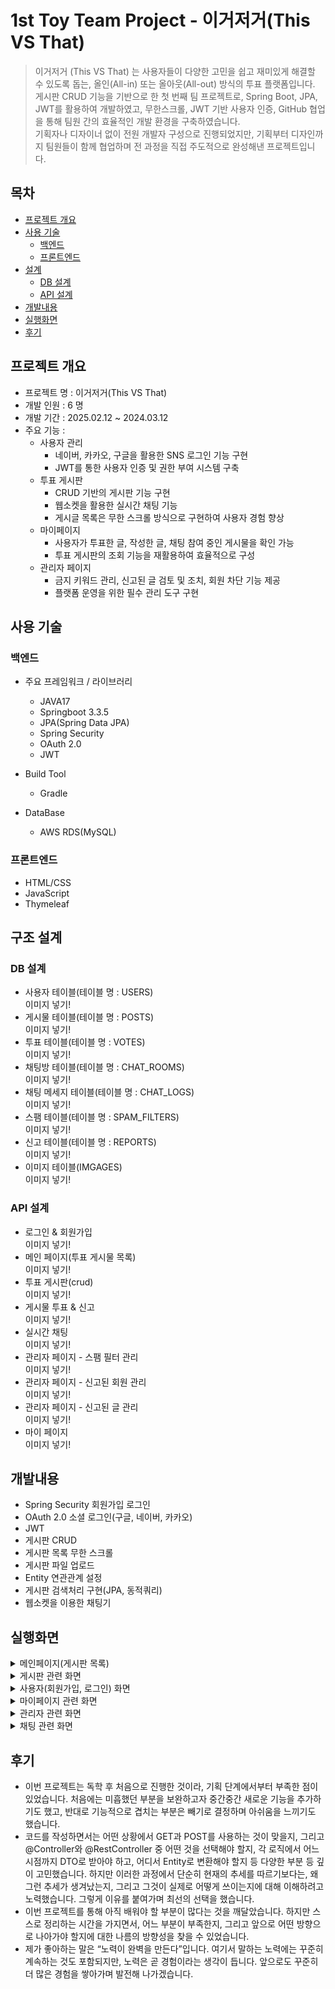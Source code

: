 # 1st Toy Team Project - 이거저거(This VS That)
> 이거저거 (This VS That) 는 사용자들이 다양한 고민을 쉽고 재미있게 해결할 수 있도록 돕는, 올인(All-in) 또는 올아웃(All-out) 방식의 투표 플랫폼입니다.<br>
> 게시판 CRUD 기능을 기반으로 한 첫 번째 팀 프로젝트로, Spring Boot, JPA, JWT를 활용하여 개발하였고, 무한스크롤, JWT 기반 사용자 인증, GitHub 협업을 통해 팀원 간의 효율적인 개발 환경을 구축하였습니다.<br>
> 기획자나 디자이너 없이 전원 개발자 구성으로 진행되었지만, 기획부터 디자인까지 팀원들이 함께 협업하며 전 과정을 직접 주도적으로 완성해낸 프로젝트입니다.<br>

## 목차
* [프로젝트 개요](#프로젝트-개요)
* [사용 기술](#사용-기술)
  * [백엔드](#백엔드)
  * [프론트엔드](#프론트엔드)
* [설계](#설계)
  * [DB 설계](#DB-설계)
  * [API 설계](#API-설계)
* [개발내용](#개발내용)
* [실행화면](#실행화면)
* [후기](#후기)

## 프로젝트 개요
* 프로젝트 명 : 이거저거(This VS That)
* 개발 인원 : 6 명
* 개발 기간 : 2025.02.12 ~ 2024.03.12
* 주요 기능 :
  * 사용자 관리
    * 네이버, 카카오, 구글을 활용한 SNS 로그인 기능 구현
    * JWT를 통한 사용자 인증 및 권한 부여 시스템 구축
  * 투표 게시판
    * CRUD 기반의 게시판 기능 구현
    * 웹소켓을 활용한 실시간 채팅 기능
    * 게시글 목록은 무한 스크롤 방식으로 구현하여 사용자 경험 향상
  * 마이페이지
    * 사용자가 투표한 글, 작성한 글, 채팅 참여 중인 게시물을 확인 가능
    * 투표 게시판의 조회 기능을 재활용하여 효율적으로 구성
  * 관리자 페이지
    * 금지 키워드 관리, 신고된 글 검토 및 조치, 회원 차단 기능 제공
    * 플랫폼 운영을 위한 필수 관리 도구 구현
    
## 사용 기술
### 백엔드
* 주요 프레임워크 / 라이브러리
  * JAVA17
  * Springboot 3.3.5
  * JPA(Spring Data JPA)
  * Spring Security
  * OAuth 2.0
  * JWT
 
* Build Tool
  * Gradle
 
* DataBase
  * AWS RDS(MySQL)

### 프론트엔드
* HTML/CSS
* JavaScript
* Thymeleaf

## 구조 설계
### DB 설계
* 사용자 테이블(테이블 명 : USERS) <br>
이미지 넣기!<br>
* 게시물 테이블(테이블 명 : POSTS) <br>
이미지 넣기!<br>
* 투표 테이블(테이블 명 : VOTES)<br>
이미지 넣기!<br>
* 채팅방 테이블(테이블 명 : CHAT_ROOMS)<br>
이미지 넣기!<br>
* 채팅 메세지 테이블(테이블 명 : CHAT_LOGS)<br>
이미지 넣기!<br>
* 스팸 테이블(테이블 명 : SPAM_FILTERS)<br>
이미지 넣기!<br>
* 신고 테이블(테이블 명 : REPORTS)<br>
이미지 넣기!<br>
* 이미지 테이블(IMGAGES)<br>
이미지 넣기!<br>

### API 설계
* 로그인 & 회원가입<br>
이미지 넣기!<br>
* 메인 페이지(투표 게시물 목록)<br>
이미지 넣기!<br>
* 투표 게시판(crud) <br>
이미지 넣기!<br>
* 게시물 투표 & 신고<br>
이미지 넣기!<br>
* 실시간 채팅<br>
이미지 넣기!<br>
* 관리자 페이지 - 스팸 필터 관리 <br>
이미지 넣기!<br>
* 관리자 페이지 - 신고된 회원 관리 <br>
이미지 넣기!<br>
* 관리자 페이지 -  신고된 글 관리 <br>
이미지 넣기!<br>
* 마이 페이지 <br>
이미지 넣기!<br>

## 개발내용
* Spring Security 회원가입 로그인
* OAuth 2.0 소셜 로그인(구글, 네이버, 카카오)
* JWT
* 게시판 CRUD
* 게시판 목록 무한 스크롤
* 게시판 파일 업로드
* Entity 연관관계 설정
* 게시판 검색처리 구현(JPA, 동적쿼리)
* 웹소켓을 이용한 채팅기

## 실행화면
<details>
<summary>메인페이지(게시판 목록)</summary>
  <br>
  <strong>1. 메인 페이지 </strong>
  <ul>
    <li> 게시글 목록을 출력합니다.</li>
    <li> 카테고리(전체, 고민, 토론, 자유), 정렬 기준(최신순, 인기순), 투표상태(전체, 진행, 종료), 검색어(제목, 해시태그, 내용)에 따라 검색 할 수 있습니다. </li>
    <li> 무한 스크롤 방식으로 게시물이 더 있다면 화면이 맨 밑에 닿으면 추가 게시물을 출력합니다.</li>
  </ul>
  이미지 넣기!<br>
</details>

<details>
<summary>게시판 관련 화면</summary>
  <br>
  <strong>1. 글 쓰기</strong>
  <ul>
    <li>로그인한 회원만 글 쓰기가 가능합니다.</li>
    <li>이미지 선택 부분에 이미지를 첨부할 수 있으며 이미지를 첨부하지 않을 경우 기본 이미지로 상세페이지, 목록에서 보여지게 됩니다.</li>
    <li>내용에 # 을 붙인 내용은 해시태그로 저장됩니다.</li>
    <li>글 작성이 완료되면 목록 페이지로 이동합니다. </li>
  </ul>
  이미지 넣기!<br>

  <br>
  <strong>2. 글 상세페이지</strong>
  <ul>
    <li>글 작성자에게만 ‘수정’, ‘삭제’ 버튼이 보입니다.</li>
    <li>‘투표하기’, ‘채팅’, ‘신고’ 는 로그인 회원만 가능하며, 로그인하지 않은 회원이 눌렀을 경우 로그인 페이지로 넘어갑니다.</li>
    <li>글 작성시 #를 붙인 글자는 초록색으로 보이며 해시태그가 붙은 글자를 누르면 해당 글자가 내용이 있는 목록들을 보여줍니다.</li>
  </ul>
  이미지 넣기!<br>

  <br>
  <strong>3. 글 수정</strong>
  <ul>
    <li>글 작성자만 수정이 가능하며, 투표자가 있을 경우에는 수정이 불가합니다. </li>
    <li>수정 완료가 되면 상세페이지로 돌아갑니다.</li>
  </ul>
  이미지 넣기!<br>

  <br>
  <strong>4. 글 삭제</strong>
  <ul>
    <li>글 작성자만 삭제가 가능하며, 투표자가 있을 경우에는 삭제가 불가합니다. </li>
    <li>삭제가 완료되면 목록(메인 페이지)로 이동합니다.</li>
  </ul>
  이미지 넣기!<br>
  
</details>

<details>
<summary>사용자(회원가입, 로그인) 화면</summary>
  <br>
  <strong>회원가입 및 로그인</strong>
  <ul>
    <li>일반 사이트 회원가입은 없고 소셜 로그인 네이버, 카카오, 구글 로그인만 가능합니다.</li>
  </ul>
  이미지 넣기!<br>
</details>

<details>
<summary>마이페이지 관련 화면</summary>
  <br>
  <strong>마이 페이지</strong>
  <ul>
    <li>정보(닉네임) 변경이 가능합니다.</li>
    <li>참여했던 게시활동(투표한 글, 작성한 글, 참여했던 채팅방)을 확인 가능합니다. </li>
  </ul>
  이미지 넣기!<br>
</details>

<details>
<summary>관리자 관련 화면</summary>
  <br>
  <strong>관리자 화면</strong>
  <ul>
    <li>금지 키워드, 회원 관리, 신고 글 관리를 합니다.</li>
  </ul>
  이미지 넣기!<br>
</details>

<details>
<summary>채팅 관련 화면</summary>
  <br>
  <strong>1. 채팅 화면</strong>
  <ul>
    <li>게시글 상세페이지에서 오픈채팅방에 입장가능합니다. </li>
    <li>입장한 채팅방 목록들은 마이페이지에서 확인가능합니다.</li>
  </ul>
  이미지 넣기!<br>
</details>



## 후기
* 이번 프로젝트는 독학 후 처음으로 진행한 것이라, 기획 단계에서부터 부족한 점이 있었습니다. 처음에는 미흡했던 부분을 보완하고자 중간중간 새로운 기능을 추가하기도 했고, 반대로 기능적으로 겹치는 부분은 빼기로 결정하며 아쉬움을 느끼기도 했습니다.
* 코드를 작성하면서는 어떤 상황에서 GET과 POST를 사용하는 것이 맞을지, 그리고 @Controller와 @RestController 중 어떤 것을 선택해야 할지, 각 로직에서 어느 시점까지 DTO로 받아야 하고, 어디서 Entity로 변환해야 할지 등 다양한 부분 등 깊이 고민했습니다. 하지만 이러한 과정에서 단순히 현재의 추세를 따르기보다는, 왜 그런 추세가 생겨났는지, 그리고 그것이 실제로 어떻게 쓰이는지에 대해 이해하려고 노력했습니다. 그렇게 이유를 붙여가며 최선의 선택을 했습니다.
* 이번 프로젝트를 통해 아직 배워야 할 부분이 많다는 것을 깨달았습니다. 하지만 스스로 정리하는 시간을 가지면서, 어느 부분이 부족한지, 그리고 앞으로 어떤 방향으로 나아가야 할지에 대한 나름의 방향성을 찾을 수 있었습니다.
* 제가 좋아하는 말은 “노력이 완벽을 만든다”입니다. 여기서 말하는 노력에는 꾸준히 계속하는 것도 포함되지만, 노력은 곧 경험이라는 생각이 듭니다. 앞으로도 꾸준히 더 많은 경험을 쌓아가며 발전해 나가겠습니다.

